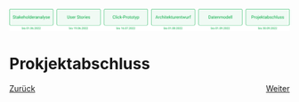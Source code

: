 ![Meilenstein 6: Projektabschluss bis zum 30.09.2022](../assets/progress-06.png)

# Prokjektabschluss

<div style="display: flex; justify-content: space-between;">
  <a href="../datenmodell">Zurück</a>
  <a href="../ausblick">Weiter</a>
</div>
